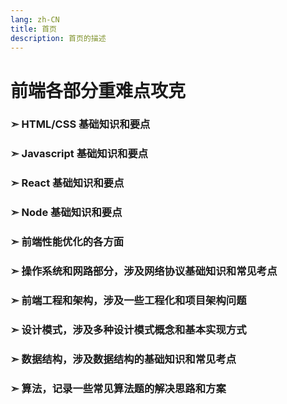 ```yaml
---
lang: zh-CN
title: 首页
description: 首页的描述
---
```


# 前端各部分重难点攻克

### ➣ HTML/CSS 基础知识和要点

### ➣ Javascript 基础知识和要点

### ➣ React 基础知识和要点

### ➣ Node 基础知识和要点

### ➣ 前端性能优化的各方面

### ➣ 操作系统和网路部分，涉及网络协议基础知识和常见考点

### ➣ 前端工程和架构，涉及一些工程化和项目架构问题

### ➣ 设计模式，涉及多种设计模式概念和基本实现方式

### ➣ 数据结构，涉及数据结构的基础知识和常见考点

### ➣ 算法，记录一些常见算法题的解决思路和方案